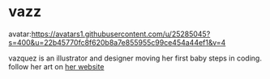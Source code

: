 # vazz 
avatar:https://avatars1.githubusercontent.com/u/25285045?s=400&u=22b45770fc8f620b8a7e855955c99ce454a44ef1&v=4

vazquez is an illustrator and designer moving her first baby steps in coding.
follow her art on [her website](http://elisavazz.wordpress.com)
